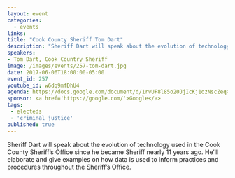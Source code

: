 ```yaml
---
layout: event
categories:
  - events
links:
title: "Cook County Sheriff Tom Dart"
description: "Sheriff Dart will speak about the evolution of technology used in the Cook County Sheriff’s Office since he became Sheriff nearly 11 years ago. He’ll elaborate and give examples on how data is used to inform practices and procedures throughout the Sheriff’s Office."
speakers:
- Tom Dart, Cook Country Sheriff
image: /images/events/257-tom-dart.jpg
date: 2017-06-06T18:00:00-05:00
event_id: 257
youtube_id: w6dq9mfDhU4
agenda: https://docs.google.com/document/d/1rvUF8l85o20JjIcKj1ozNscZeqXq6z1bropuKRb8z2Y/edit#
sponsor: <a href='https://google.com/'>Google</a>
tags: 
 - electeds
 - 'criminal justice'
published: true
---
```

Sheriff Dart will speak about the evolution of technology used in the Cook County Sheriff’s Office since he became Sheriff nearly 11 years ago. He’ll elaborate and give examples on how data is used to inform practices and procedures throughout the Sheriff’s Office.
